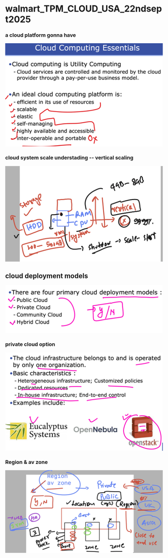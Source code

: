 # walmart_TPM_CLOUD_USA_22ndsept2025

### a cloud platform gonna have 

<img src="cl1.png">

### cloud system scale understading -- vertical scaling 

<img src="cl2.png">

## cloud deployment models 

<img src="cl3.png">

### private cloud option

<img src="cl4.png">

### Region & av zone 

<img src="cl5.png">